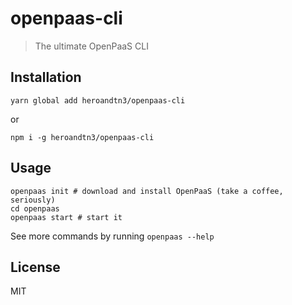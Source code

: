 # openpaas-cli

> The ultimate OpenPaaS CLI

## Installation

`yarn global add heroandtn3/openpaas-cli`

or

`npm i -g heroandtn3/openpaas-cli`

## Usage

```shell
openpaas init # download and install OpenPaaS (take a coffee, seriously)
cd openpaas
openpaas start # start it
```

See more commands by running `openpaas --help`

## License

MIT
